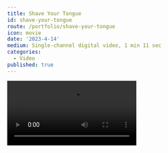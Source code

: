 ```yaml
---
title: Shave Your Tongue
id: shave-your-tongue
route: /portfolio/shave-your-tongue
icon: movie
date: '2023-4-14'
medium: Single-channel digital video, 1 min 11 sec
categories:
  - Video
published: true
---
```


<script>
  import Video from '$lib/components/Video.svelte'
</script>
<p></p>
<Video src="https://customer-09i1la1nl00colq2.cloudflarestream.com/da19ed78eafdc7123745f6b35557cdc4/manifest/video.m3u8" options=""/>
